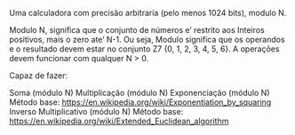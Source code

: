 Uma calculadora com precisão arbitraria (pelo menos 1024 bits), modulo N.

Modulo N, significa que o conjunto de números e’ restrito aos Inteiros positivos, mais o zero ate’ N-1.  Ou seja, Modulo significa que os operandos e o resultado devem estar no conjunto Z7 {0, 1, 2, 3, 4, 5, 6}. A operações devem funcionar com	 qualquer N > 0.

Capaz de fazer:

Soma (módulo N)
Multiplicação (módulo N)
Exponenciação  (módulo N)
Método base: https://en.wikipedia.org/wiki/Exponentiation_by_squaring
Inverso Multiplicativo   (módulo N)
Método base: https://en.wikipedia.org/wiki/Extended_Euclidean_algorithm
